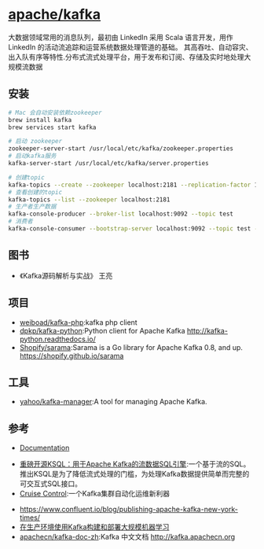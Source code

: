 # [apache/kafka](https://github.com/apache/kafka)

大数据领域常用的消息队列，最初由 LinkedIn 采用 Scala 语言开发，用作 LinkedIn 的活动流追踪和运营系统数据处理管道的基础。 其高吞吐、自动容灾、出入队有序等特性.分布式流式处理平台，用于发布和订阅、存储及实时地处理大规模流数据

## 安装

```sh
# Mac 会自动安装依赖zookeeper
brew install kafka
brew services start kafka

# 启动 zookeeper
zookeeper-server-start /usr/local/etc/kafka/zookeeper.properties
# 启动kafka服务
kafka-server-start /usr/local/etc/kafka/server.properties

# 创建topic
kafka-topics --create --zookeeper localhost:2181 --replication-factor 1 --partitions 1 --topic test
# 查看创建的topic
kafka-topics --list --zookeeper localhost:2181
# 生产者生产数据
kafka-console-producer --broker-list localhost:9092 --topic test
# 消费者
kafka-console-consumer --bootstrap-server localhost:9092 --topic test --from-beginning
```

## 图书

* 《Kafka源码解析与实战》 王亮

## 项目

* [weiboad/kafka-php](https://github.com/weiboad/kafka-php):kafka php client
* [dpkp/kafka-python](https://github.com/dpkp/kafka-python):Python client for Apache Kafka http://kafka-python.readthedocs.io/
* [Shopify/sarama](https://github.com/Shopify/sarama):Sarama is a Go library for Apache Kafka 0.8, and up. https://shopify.github.io/sarama

## 工具

* [yahoo/kafka-manager](https://github.com/yahoo/kafka-manager):A tool for managing Apache Kafka.

## 参考

* [Documentation](http://kafka.apache.org/documentation.html)
- [重磅开源KSQL：用于Apache Kafka的流数据SQL引擎](http://www.infoq.com/cn/news/2017/08/KSQL-open-source-apache-kafka):一个基于流的SQL。推出KSQL是为了降低流式处理的门槛，为处理Kafka数据提供简单而完整的可交互式SQL接口。
- [Cruise Control](http://www.infoq.com/cn/news/2017/09/LinkedIn-open-Cruise-Control-Kaf):一个Kafka集群自动化运维新利器
* <https://www.confluent.io/blog/publishing-apache-kafka-new-york-times/>
* [在生产环境使用Kafka构建和部署大规模机器学习](https://juejin.im/entry/5a02660b6fb9a0452a3bbe53)
* [apachecn/kafka-doc-zh](https://github.com/apachecn/kafka-doc-zh):Kafka 中文文档 http://kafka.apachecn.org
